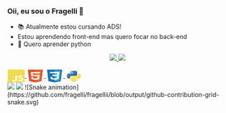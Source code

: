 ### Oii, eu sou o Fragelli 🤙



- 📚 Atualmente estou cursando ADS!
- Estou aprendendo front-end mas quero focar no back-end
- 🐍 Quero aprender python 

<div align="center">
  <a href="https://github.com/fragellii">
  <img height="180em" src="https://github-readme-stats.vercel.app/api?username=fragellii&show_icons=true&theme=dracula&include_all_commits=true&count_private=true"/>
  <img height="180em" src="https://github-readme-stats.vercel.app/api/top-langs/?username=fragellii&layout=compact&langs_count=7&theme=dracula"/>
</div>
  
<div style="display: inline_block"><br>
  <img align="center" alt="fragellii-Js" height="30" width="40" src="https://raw.githubusercontent.com/devicons/devicon/master/icons/javascript/javascript-plain.svg">
  <img align="center" alt="fragellii-HTML" height="30" width="40" src="https://raw.githubusercontent.com/devicons/devicon/master/icons/html5/html5-original.svg">
  <img align="center" alt="fragellii-CSS" height="30" width="40" src="https://raw.githubusercontent.com/devicons/devicon/master/icons/css3/css3-original.svg">
  <img align="center" alt="fragellii-Python" height="30" width="40" src="https://raw.githubusercontent.com/devicons/devicon/master/icons/python/python-original.svg">
</div> 
  
<div>
  <a href="https://discord.com/channels/@me" target="_blank"><img src="https://img.shields.io/badge/Discord-7289DA?style=for-the-badge&logo=discord&logoColor=white" target="_blank"></a>
  <a href="https://www.linkedin.com/in/luisfragelli/" target="_blank"><img src="https://img.shields.io/badge/-LinkedIn-%230077B5?style=for-the-badge&logo=linkedin&logoColor=white" target="_blank"></a>
  ![Snake animation](https://github.com/fragelli/fragellii/blob/output/github-contribution-grid-snake.svg)  
</div>
